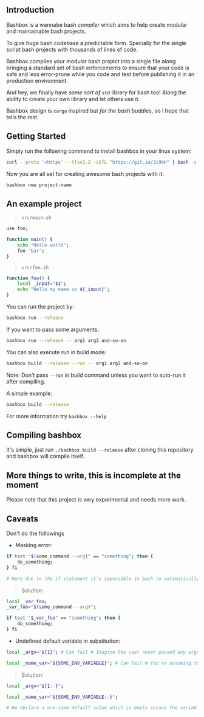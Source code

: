 ## Introduction

Bashbox is a wannabe bash _compiler_ which aims to help create modular and maintainable bash projects.

To give huge bash codebase a predictable form. Specially for the single script bash projects with thousands of lines of code.

Bashbox compiles your modular bash project into a single file along bringing a standard set of bash enforcements to ensure that your code is safe and less error-prone while you code and test before publishing it in an production environment.

And hey, we finally have _some sort of_ `std` library for bash too! Along the ability to create your own library and let others use it.

Bashbox design is `cargo` inspired but _for the bash buddies_, so I hope that tells the rest.

## Getting Started

Simply run the following command to install bashbox in your linux system:
```bash
curl --proto '=https' --tlsv1.2 -sSfL "https://git.io/Jc9bH" | bash -s selfinstall
```

Now you are all set for creating awesome bash projects with it:
```bash
bashbox new project-name
```

## An example project

> `src/main.sh`
```bash
use foo;

function main() {
	echo "Hello world";
	foo "bar";
}
```

> `src/foo.sh`
```bash
function foo() {
	local _input="$1";
	echo "Hello my name is ${_input}";
}
```

You can run the project by:

```bash
bashbox run --release
```

If you want to pass some arguments:

```bash
bashbox run --release -- arg1 arg2 and-so-on
```

You can also execute run in build mode:

```bash
bashbox build --release --run -- arg1 arg2 and-so-on
```

Note: Don't pass `--run` in build command unless you want to auto-run it after compiling.

A simple example:

```bash
bashbox build --release
```

For more information try `bashbox --help`


## Compiling bashbox

It's simple, just run `./bashbox build --release` after cloning this repository and bashbox will compile itself.

## More things to write, this is incomplete at the moment

Please note that this project is very experimental and needs more work.

## Caveats

Don't do the followings

- Masking error:
```bash
if test "$(some_command --arg)" == "something"; then {
	do_something;
} fi

# Here due to the if statement it's impossible in bash to automatically catch the error within "$(some_command --arg)" subshell, which is why we need to assign it separately.
```
> Solution:
```bash
local _var_foo;
_var_foo="$(some_command --arg)";

if test "$_var_foo" == "something"; then {
	do_something;
} fi
```

- Undefined default variable in substitution:
```bash
local _argv="${1}"; # Can fail # Imagine the user never passed any argument and thus undefined by nature.

local _name_var="${SOME_ENV_VARIABLE}"; # Can fail # You're assuming that some environment variable is available but it might not be and thus undefined.
```
> Solution:
```bash
local _argv="${1:-}";

local _name_var="${SOME_ENV_VARIABLE:-}";

# We declare a one-time default value which is empty incase the variable was never defined just to make our program run. Later for safety all you should do is test whether your variable is empty or contains some data.
```

